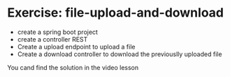 # Exercise: file-upload-and-download

* create a spring boot project
* create a controller REST
* Create a upload endpoint to upload a file
* Create a download controller to download the previouslly uploaded file

You cand find the solution in the video lesson
